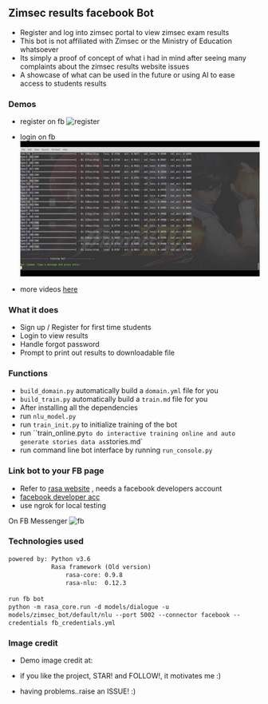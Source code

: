 ## Zimsec results facebook Bot
- Register and log into zimsec portal to view zimsec exam results
- This bot is not affiliated with Zimsec or the Ministry of Education whatsoever
- Its simply a proof of concept of what i had in mind after seeing many complaints about the zimsec results website issues
- A showcase of what can be used in the future or using AI to ease access to students results

### Demos
- register on fb
![register](images/reg.gif)

- login on fb
![login](images/login.gif)

- more videos [here](images/)

### What it does
- Sign up / Register for first time students
- Login to view results
- Handle forgot password
- Prompt to print out results to downloadable file

### Functions
- `build_domain.py` automatically build a `domain.yml` file for you
- `build_train.py` automatically build a `train.md` file for you
- After installing all the dependencies
- run `nlu_model.py`
- run `train_init.py` to initialize training of the bot
- run ``train_online.py` to do interactive training online and auto generate stories data as `stories.md`
- run command line bot interface by running `run_console.py`

### Link bot to your FB page
- Refer to [rasa website](https://legacy-docs.rasa.com/docs/core/0.9.8/connectors/#facebook-messenger-setup) , needs a facebook developers account
- [facebook developer acc](https://developers.facebook.com/)
- use ngrok for local testing

On FB Messenger
![fb](images/facebook.gif)

### Technologies used
```buildoutcfg
powered by: Python v3.6
            Rasa framework (Old version)
                rasa-core: 0.9.8
                rasa-nlu:  0.12.3

run fb bot
python -m rasa_core.run -d models/dialogue -u models/zimsec_bot/default/nlu --port 5002 --connector facebook --credentials fb_credentials.yml

```
### Image credit
- Demo image credit at: [](https://zimtrending.co.zw/2020/01/18/pic-waddilove-high-school-wizkid-36-points-zimsec-alevel-2019/)

- if you like the project, STAR! and FOLLOW!, it motivates me :)
- having problems..raise an ISSUE! :)
